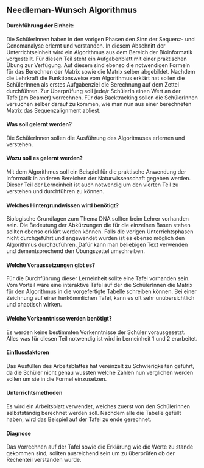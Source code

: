 ## Needleman-Wunsch Algorithmus
#### Durchführung der Einheit:
Die SchülerInnen haben in den vorigen Phasen den Sinn der Sequenz- und Genomanalyse erlernt und verstanden. 
In diesem Abschnitt der Unterrichtseinheit wird ein Algorithmus aus dem Bereich der Bioinformatik vorgestellt. 
Für diesen Teil steht ein Aufgabenblatt mit einer praktischen Übung zur Verfügung. Auf diesem sind ebenso die 
notwendigen Formeln für das Berechnen der Matrix sowie die Matrix selber abgebildet. Nachdem die Lehrkraft die Funktionsweise
vom Algorithmus erklärt hat sollen die SchülerInnen als erstes Aufgabenziel die Berechnung auf dem Zettel durchführen. 
Zur Überprüfung soll jede/r SchülerIn einen Wert an der Tafel(am Beamer) vorrechnen. Für das Backtracking sollen die SchülerInnen versuchen 
selber darauf zu kommen, wie man nun aus einer berechneten Matrix das Sequenzalignment abliest. 

#### Was soll gelernt werden?
Die SchülerInnen sollen die Ausführung des Algoritmuses erlernen und verstehen.

#### Wozu soll es gelernt werden?
Mit dem Algorithmus soll ein Beispiel für die praktische Anwendung der Informatik in 
anderen Bereichen der Naturwissenschaft gegeben werden. Dieser Teil der Lerneinheit ist auch notwendig 
um den vierten Teil zu verstehen und durchführen zu können.

#### Welches Hintergrundwissen wird benötigt?
Biologische Grundlagen zum Thema DNA sollten beim Lehrer vorhanden sein. 
Die Bedeutung der Abkürzungen die für die einzelnen Basen stehen sollten ebenso erklärt werden können.
Falls die vorigen Unterrichtsphasen nicht durchgeführt und angewendet wurden ist es ebenso möglich den 
Algorithmus durchzuführen. Dafür kann man beliebigen Text verwenden und dementsprechend den Übungszettel umschreiben.

#### Welche Voraussetzungen gibt es?
Für die Durchführung dieser Lerneinheit sollte eine Tafel vorhanden sein. 
Vom Vorteil wäre eine interaktive Tafel auf der die SchülerInnen die Matrix für den Algorithmus in die 
vorgefertigte Tabelle schreiben können. Bei einer  Zeichnung auf einer herkömmlichen Tafel, 
kann es oft sehr unübersichtlich und chaotisch wirken. 

#### Welche Vorkenntnisse werden benötigt?
Es werden keine bestimmten Vorkenntnisse der Schüler vorausgesetzt.
Alles was für diesen Teil notwendig ist wird in Lerneinheit 1 und 2 erarbeitet.

#### Einflussfaktoren
Das Ausfüllen des Arbeitsblattes hat vereinzelt zu Schwierigkeiten geführt, da die Schüler nicht genau wussten
welche Zahlen nun verglichen werden sollen um sie in die Formel einzusetzen.

#### Unterrichtsmethoden
Es wird ein Arbeitsblatt verwendet, welches zuerst von den SchülerInnen selbstständig berechnet werden soll.
Nachdem alle die Tabelle gefüllt haben, wird das Beispiel auf der Tafel zu ende gerechnet.

#### Diagnose 
Das Vorrechnen auf der Tafel sowie die Erklärung wie die Werte zu stande gekommen sind, sollten ausreichend sein um
zu überprüfen ob der Rechenteil verstanden wurde. 
